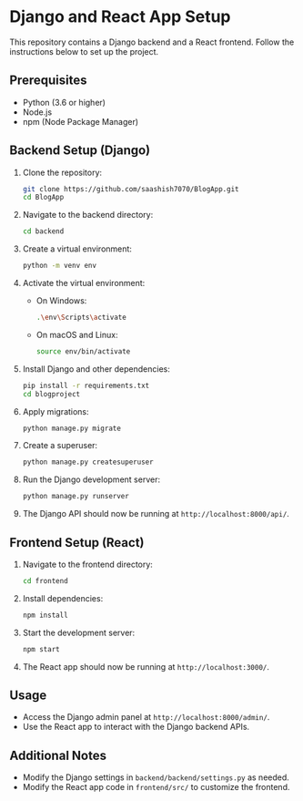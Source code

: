 # Django and React App Setup

This repository contains a Django backend and a React frontend. Follow the instructions below to set up the project.

## Prerequisites

- Python (3.6 or higher)
- Node.js
- npm (Node Package Manager)

## Backend Setup (Django)

1. Clone the repository:

    ```bash
    git clone https://github.com/saashish7070/BlogApp.git
    cd BlogApp
    ```

2. Navigate to the backend directory:

    ```bash
    cd backend
    ```

3. Create a virtual environment:

    ```bash
    python -m venv env
    ```

4. Activate the virtual environment:

    - On Windows:

        ```bash
        .\env\Scripts\activate
        ```

    - On macOS and Linux:

        ```bash
        source env/bin/activate
        ```

5. Install Django and other dependencies:

    ```bash
    pip install -r requirements.txt
    cd blogproject
    ```

6. Apply migrations:

    ```bash
    python manage.py migrate
    ```

7. Create a superuser:

    ```bash
    python manage.py createsuperuser
    ```

8. Run the Django development server:

    ```bash
    python manage.py runserver
    ```

9. The Django API should now be running at `http://localhost:8000/api/`.

## Frontend Setup (React)

1. Navigate to the frontend directory:

    ```bash
    cd frontend
    ```

2. Install dependencies:

    ```bash
    npm install
    ```

3. Start the development server:

    ```bash
    npm start
    ```

4. The React app should now be running at `http://localhost:3000/`.

## Usage

- Access the Django admin panel at `http://localhost:8000/admin/`.
- Use the React app to interact with the Django backend APIs.

## Additional Notes

- Modify the Django settings in `backend/backend/settings.py` as needed.
- Modify the React app code in `frontend/src/` to customize the frontend.
